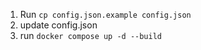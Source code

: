1. Run ```cp config.json.example config.json```
2. update config.json
3. run ```docker compose up -d --build```